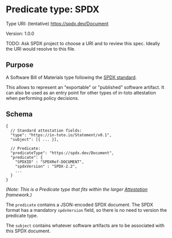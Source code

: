 # Predicate type: SPDX

Type URI: (tentative) https://spdx.dev/Document

Version: 1.0.0

TODO: Ask SPDX project to choose a URI and to review this spec. Ideally the URI
would resolve to this file.

## Purpose

A Software Bill of Materials type following the
[SPDX standard](https://spdx.dev/specifications/).

This allows to represent an "exportable" or "published" software artifact. It
can also be used as an entry point for other types of in-toto attestation when
performing policy decisions.

## Schema

```jsonc
{
  // Standard attestation fields:
  "type": "https://in-toto.io/Statement/v0.1",
  "subject": [{ ... }],

  // Predicate:
  "predicateType": "https://spdx.dev/Document",
  "predicate": {
    "SPDXID" : "SPDXRef-DOCUMENT",
    "spdxVersion" : "SPDX-2.2",
    ...
  }
}
```

_(Note: This is a Predicate type that fits within the larger
[Attestation](../README.md) framework.)_

The `predicate` contains a JSON-encoded SPDX document. The SPDX format has a
mandatory `spdxVersion` field, so there is no need to version the predicate
type.

The `subject` contains whatever software artifacts are to be associated with
this SPDX document.
